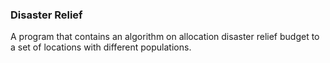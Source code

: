 ### Disaster Relief

A program that contains an algorithm on allocation disaster relief budget to a set of locations with different populations.
